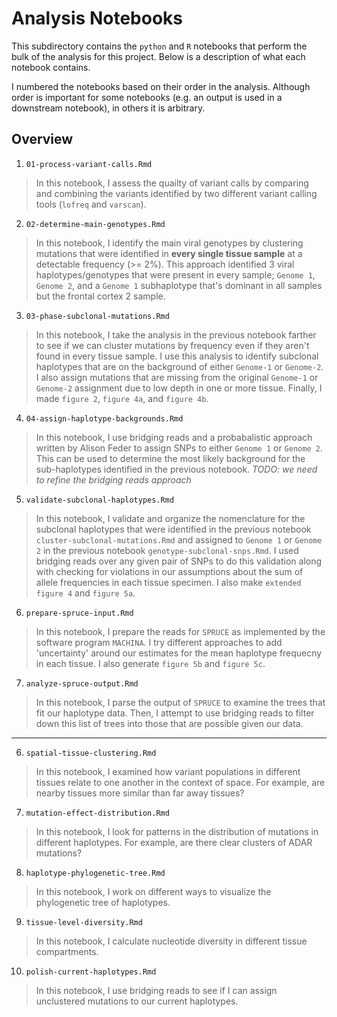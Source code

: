 # Analysis Notebooks

This subdirectory contains the `python` and `R` notebooks that perform the bulk of the analysis for this project. Below is a description of what each notebook contains.

I numbered the notebooks based on their order in the analysis. Although order is important for some notebooks (e.g. an output is used in a downstream notebook), in others it is arbitrary.

## Overview

1. `01-process-variant-calls.Rmd`

> In this notebook, I assess the quailty of variant calls by comparing and combining the variants identified by two different variant calling tools (`lofreq` and `varscan`).

2. `02-determine-main-genotypes.Rmd`

> In this notebook, I identify the main viral genotypes by clustering mutations that were identified in **every single tissue sample** at a detectable frequency (>= 2%). This approach identified 3 viral haplotypes/genotypes that were present in every sample; `Genome 1`, `Genome 2`, and a `Genome 1` subhaplotype that's dominant in all samples but the frontal cortex 2 sample.

3. `03-phase-subclonal-mutations.Rmd`

> In this notebook, I take the analysis in the previous notebook farther to see if we can cluster mutations by frequency even if they aren't found in every tissue sample. I use this analysis to identify subclonal haplotypes that are on the background of either `Genome-1` or `Genome-2`. I also assign mutations that are missing from the original `Genome-1` or `Genome-2` assignment due to low depth in one or more tissue. Finally, I made `figure 2`, `figure 4a`, and `figure 4b`.

4. `04-assign-haplotype-backgrounds.Rmd`

> In this notebook, I use bridging reads and a probabalistic approach written by Alison Feder to assign SNPs to either `Genome 1` or `Genome 2`. This can be used to determine the most likely background for the sub-haplotypes identified in the previous notebook. _TODO: we need to refine the bridging reads approach_

5. `validate-subclonal-haplotypes.Rmd`

> In this notebook, I validate and organize the nomenclature for the subclonal haplotypes that were identified in the previous notebook `cluster-subclonal-mutations.Rmd` and assigned to `Genome 1` or `Genome 2` in the previous notebook `genotype-subclonal-snps.Rmd`. I used bridging reads over any given pair of SNPs to do this validation along with checking for violations in our assumptions about the sum of allele frequencies in each tissue specimen. I also make `extended figure 4` and `figure 5a`.

6. `prepare-spruce-input.Rmd`

> In this notebook, I prepare the reads for `SPRUCE` as implemented by the software program `MACHINA`. I try different approaches to add 'uncertainty' around our estimates for the mean haplotype frequecny in each tissue. I also generate `figure 5b` and `figure 5c`.

7. `analyze-spruce-output.Rmd`

> In this notebook, I parse the output of `SPRUCE` to examine the trees that fit our haplotype data. Then, I attempt to use bridging reads to filter down this list of trees into those that are possible given our data.

---

6. `spatial-tissue-clustering.Rmd`

> In this notebook, I examined how variant populations in different tissues relate to one another in the context of space. For example, are nearby tissues more similar than far away tissues?

7. `mutation-effect-distribution.Rmd`

> In this notebook, I look for patterns in the distribution of mutations in different haplotypes. For example, are there clear clusters of ADAR mutations?

8. `haplotype-phylogenetic-tree.Rmd`

> In this notebook, I work on different ways to visualize the phylogenetic tree of haplotypes.

9. `tissue-level-diversity.Rmd`

> In this notebook, I calculate nucleotide diversity in different tissue compartments.

10. `polish-current-haplotypes.Rmd`

> In this notebook, I use bridging reads to see if I can assign unclustered mutations to our current haplotypes.
